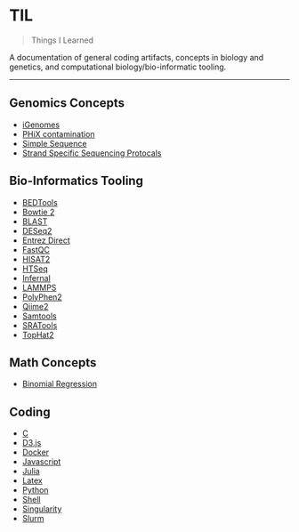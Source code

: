 # TIL

> Things I Learned  

A documentation of general coding artifacts, concepts in biology and genetics, and computational biology/bio-informatic tooling.

___
## Genomics Concepts

* [iGenomes]()
* [PHiX contamination]()
* [Simple Sequence]()
* [Strand Specific Sequencing Protocals]()

## Bio-Informatics Tooling

* [BEDTools]()
* [Bowtie 2]()
* [BLAST]()
* [DESeq2]()
* [Entrez Direct]()
* [FastQC]()
* [HISAT2]()
* [HTSeq]()
* [Infernal]()
* [LAMMPS]()
* [PolyPhen2]()
* [Qiime2]()
* [Samtools]()
* [SRATools]()
* [TopHat2]()

## Math Concepts

* [Binomial Regression]()
## Coding

* [C]()
* [D3.js]()
* [Docker]()
* [Javascript]()
* [Julia]()
* [Latex]()
* [Python]()
* [Shell]()
* [Singularity]()
* [Slurm]()
